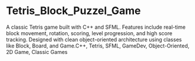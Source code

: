 # Tetris_Block_Puzzel_Game
A classic Tetris game built with C++ and SFML. Features include real-time block movement, rotation, scoring, level progression, and high score tracking. Designed with clean object-oriented architecture using classes like Block, Board, and Game.C++, Tetris, SFML, GameDev, Object-Oriented, 2D Game, Classic Games
